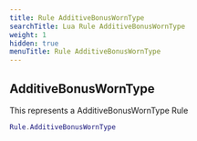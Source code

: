 ```yaml
---
title: Rule AdditiveBonusWornType
searchTitle: Lua Rule AdditiveBonusWornType
weight: 1
hidden: true
menuTitle: Rule AdditiveBonusWornType
---
```

## AdditiveBonusWornType

This represents a AdditiveBonusWornType Rule
```lua
Rule.AdditiveBonusWornType
```